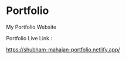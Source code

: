 # Portfolio
My Portfolio Website

Portfolio Live Link :

https://shubham-mahajan-portfolio.netlify.app/
